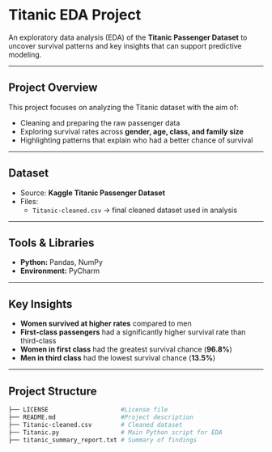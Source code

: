 #  Titanic EDA Project  

An exploratory data analysis (EDA) of the **Titanic Passenger Dataset** to uncover survival patterns and key insights that can support predictive modeling.  

---

##  Project Overview  

This project focuses on analyzing the Titanic dataset with the aim of:  
- Cleaning and preparing the raw passenger data  
- Exploring survival rates across **gender, age, class, and family size**  
- Highlighting patterns that explain who had a better chance of survival  

---

##  Dataset  

- Source: **Kaggle Titanic Passenger Dataset**  
- Files:  
  - `Titanic-cleaned.csv` → final cleaned dataset used in analysis  

---

##  Tools & Libraries  

- **Python:** Pandas, NumPy  
- **Environment:** PyCharm  

---

##  Key Insights  

- **Women survived at higher rates** compared to men  
- **First-class passengers** had a significantly higher survival rate than third-class  
- **Women in first class** had the greatest survival chance (**96.8%**)  
- **Men in third class** had the lowest survival chance (**13.5%**)  

---

##  Project Structure  

```bash
├── LICENSE                    #License file
├── README.md                  #Project description
├── Titanic-cleaned.csv        # Cleaned dataset
├── Titanic.py                 # Main Python script for EDA
├── titanic_summary_report.txt # Summary of findings
